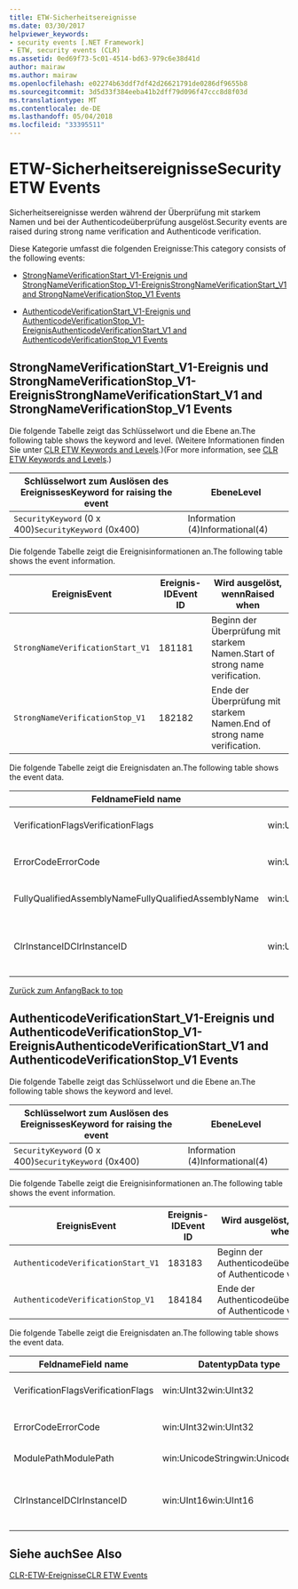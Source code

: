 ```yaml
---
title: ETW-Sicherheitsereignisse
ms.date: 03/30/2017
helpviewer_keywords:
- security events [.NET Framework]
- ETW, security events (CLR)
ms.assetid: 0ed69f73-5c01-4514-bd63-979c6e38d41d
author: mairaw
ms.author: mairaw
ms.openlocfilehash: e02274b63ddf7df42d26621791de0286df9655b8
ms.sourcegitcommit: 3d5d33f384eeba41b2dff79d096f47ccc8d8f03d
ms.translationtype: MT
ms.contentlocale: de-DE
ms.lasthandoff: 05/04/2018
ms.locfileid: "33395511"
---
```

# <a name="security-etw-events"></a><span data-ttu-id="fe1c0-102">ETW-Sicherheitsereignisse</span><span class="sxs-lookup"><span data-stu-id="fe1c0-102">Security ETW Events</span></span>
<a name="top"></a> <span data-ttu-id="fe1c0-103">Sicherheitsereignisse werden während der Überprüfung mit starkem Namen und bei der Authenticodeüberprüfung ausgelöst.</span><span class="sxs-lookup"><span data-stu-id="fe1c0-103">Security events are raised during strong name verification and Authenticode verification.</span></span>  
  
 <span data-ttu-id="fe1c0-104">Diese Kategorie umfasst die folgenden Ereignisse:</span><span class="sxs-lookup"><span data-stu-id="fe1c0-104">This category consists of the following events:</span></span>  
  
-   [<span data-ttu-id="fe1c0-105">StrongNameVerificationStart_V1-Ereignis und StrongNameVerificationStop_V1-Ereignis</span><span class="sxs-lookup"><span data-stu-id="fe1c0-105">StrongNameVerificationStart_V1 and StrongNameVerificationStop_V1 Events</span></span>](#strongnameverificationstart_v1_and_strongnameverificationstop_v1_events)  
  
-   [<span data-ttu-id="fe1c0-106">AuthenticodeVerificationStart_V1-Ereignis und AuthenticodeVerificationStop_V1-Ereignis</span><span class="sxs-lookup"><span data-stu-id="fe1c0-106">AuthenticodeVerificationStart_V1 and AuthenticodeVerificationStop_V1 Events</span></span>](#authenticodeverificationstart_v1_and_authenticodeverificationstop_v1_events)  
  
<a name="strongnameverificationstart_v1_and_strongnameverificationstop_v1_events"></a>   
## <a name="strongnameverificationstartv1-and-strongnameverificationstopv1-events"></a><span data-ttu-id="fe1c0-107">StrongNameVerificationStart_V1-Ereignis und StrongNameVerificationStop_V1-Ereignis</span><span class="sxs-lookup"><span data-stu-id="fe1c0-107">StrongNameVerificationStart_V1 and StrongNameVerificationStop_V1 Events</span></span>  
 <span data-ttu-id="fe1c0-108">Die folgende Tabelle zeigt das Schlüsselwort und die Ebene an.</span><span class="sxs-lookup"><span data-stu-id="fe1c0-108">The following table shows the keyword and level.</span></span> <span data-ttu-id="fe1c0-109">(Weitere Informationen finden Sie unter [CLR ETW Keywords and Levels](../../../docs/framework/performance/clr-etw-keywords-and-levels.md).)</span><span class="sxs-lookup"><span data-stu-id="fe1c0-109">(For more information, see [CLR ETW Keywords and Levels](../../../docs/framework/performance/clr-etw-keywords-and-levels.md).)</span></span>  
  
|<span data-ttu-id="fe1c0-110">Schlüsselwort zum Auslösen des Ereignisses</span><span class="sxs-lookup"><span data-stu-id="fe1c0-110">Keyword for raising the event</span></span>|<span data-ttu-id="fe1c0-111">Ebene</span><span class="sxs-lookup"><span data-stu-id="fe1c0-111">Level</span></span>|  
|-----------------------------------|-----------|  
|<span data-ttu-id="fe1c0-112">`SecurityKeyword` (0 x 400)</span><span class="sxs-lookup"><span data-stu-id="fe1c0-112">`SecurityKeyword` (0x400)</span></span>|<span data-ttu-id="fe1c0-113">Information (4)</span><span class="sxs-lookup"><span data-stu-id="fe1c0-113">Informational(4)</span></span>|  
  
 <span data-ttu-id="fe1c0-114">Die folgende Tabelle zeigt die Ereignisinformationen an.</span><span class="sxs-lookup"><span data-stu-id="fe1c0-114">The following table shows the event information.</span></span>  
  
|<span data-ttu-id="fe1c0-115">Ereignis</span><span class="sxs-lookup"><span data-stu-id="fe1c0-115">Event</span></span>|<span data-ttu-id="fe1c0-116">Ereignis-ID</span><span class="sxs-lookup"><span data-stu-id="fe1c0-116">Event ID</span></span>|<span data-ttu-id="fe1c0-117">Wird ausgelöst, wenn</span><span class="sxs-lookup"><span data-stu-id="fe1c0-117">Raised when</span></span>|  
|-----------|--------------|-----------------|  
|`StrongNameVerificationStart_V1`|<span data-ttu-id="fe1c0-118">181</span><span class="sxs-lookup"><span data-stu-id="fe1c0-118">181</span></span>|<span data-ttu-id="fe1c0-119">Beginn der Überprüfung mit starkem Namen.</span><span class="sxs-lookup"><span data-stu-id="fe1c0-119">Start of strong name verification.</span></span>|  
|`StrongNameVerificationStop_V1`|<span data-ttu-id="fe1c0-120">182</span><span class="sxs-lookup"><span data-stu-id="fe1c0-120">182</span></span>|<span data-ttu-id="fe1c0-121">Ende der Überprüfung mit starkem Namen.</span><span class="sxs-lookup"><span data-stu-id="fe1c0-121">End of strong name verification.</span></span>|  
  
 <span data-ttu-id="fe1c0-122">Die folgende Tabelle zeigt die Ereignisdaten an.</span><span class="sxs-lookup"><span data-stu-id="fe1c0-122">The following table shows the event data.</span></span>  
  
|<span data-ttu-id="fe1c0-123">Feldname</span><span class="sxs-lookup"><span data-stu-id="fe1c0-123">Field name</span></span>|<span data-ttu-id="fe1c0-124">Datentyp</span><span class="sxs-lookup"><span data-stu-id="fe1c0-124">Data type</span></span>|<span data-ttu-id="fe1c0-125">Beschreibung</span><span class="sxs-lookup"><span data-stu-id="fe1c0-125">Description</span></span>|  
|----------------|---------------|-----------------|  
|<span data-ttu-id="fe1c0-126">VerificationFlags</span><span class="sxs-lookup"><span data-stu-id="fe1c0-126">VerificationFlags</span></span>|<span data-ttu-id="fe1c0-127">win:UInt32</span><span class="sxs-lookup"><span data-stu-id="fe1c0-127">win:UInt32</span></span>|<span data-ttu-id="fe1c0-128">Die Überprüfungsflags.</span><span class="sxs-lookup"><span data-stu-id="fe1c0-128">The verification flags.</span></span>|  
|<span data-ttu-id="fe1c0-129">ErrorCode</span><span class="sxs-lookup"><span data-stu-id="fe1c0-129">ErrorCode</span></span>|<span data-ttu-id="fe1c0-130">win:UInt32</span><span class="sxs-lookup"><span data-stu-id="fe1c0-130">win:UInt32</span></span>|<span data-ttu-id="fe1c0-131">Der HResult-Fehlercode.</span><span class="sxs-lookup"><span data-stu-id="fe1c0-131">The HResult error code.</span></span>|  
|<span data-ttu-id="fe1c0-132">FullyQualifiedAssemblyName</span><span class="sxs-lookup"><span data-stu-id="fe1c0-132">FullyQualifiedAssemblyName</span></span>|<span data-ttu-id="fe1c0-133">win:UnicodeString</span><span class="sxs-lookup"><span data-stu-id="fe1c0-133">win:UnicodeString</span></span>|<span data-ttu-id="fe1c0-134">Der vollqualifizierte Assemblyname.</span><span class="sxs-lookup"><span data-stu-id="fe1c0-134">The fully qualified assembly name.</span></span>|  
|<span data-ttu-id="fe1c0-135">ClrInstanceID</span><span class="sxs-lookup"><span data-stu-id="fe1c0-135">ClrInstanceID</span></span>|<span data-ttu-id="fe1c0-136">win:UInt16</span><span class="sxs-lookup"><span data-stu-id="fe1c0-136">win:UInt16</span></span>|<span data-ttu-id="fe1c0-137">Eindeutige ID für die Instanz von CLR oder CoreCLR.</span><span class="sxs-lookup"><span data-stu-id="fe1c0-137">Unique ID for the instance of CLR or CoreCLR.</span></span>|  
  
 [<span data-ttu-id="fe1c0-138">Zurück zum Anfang</span><span class="sxs-lookup"><span data-stu-id="fe1c0-138">Back to top</span></span>](#top)  
  
<a name="authenticodeverificationstart_v1_and_authenticodeverificationstop_v1_events"></a>   
## <a name="authenticodeverificationstartv1-and-authenticodeverificationstopv1-events"></a><span data-ttu-id="fe1c0-139">AuthenticodeVerificationStart_V1-Ereignis und AuthenticodeVerificationStop_V1-Ereignis</span><span class="sxs-lookup"><span data-stu-id="fe1c0-139">AuthenticodeVerificationStart_V1 and AuthenticodeVerificationStop_V1 Events</span></span>  
 <span data-ttu-id="fe1c0-140">Die folgende Tabelle zeigt das Schlüsselwort und die Ebene an.</span><span class="sxs-lookup"><span data-stu-id="fe1c0-140">The following table shows the keyword and level.</span></span>  
  
|<span data-ttu-id="fe1c0-141">Schlüsselwort zum Auslösen des Ereignisses</span><span class="sxs-lookup"><span data-stu-id="fe1c0-141">Keyword for raising the event</span></span>|<span data-ttu-id="fe1c0-142">Ebene</span><span class="sxs-lookup"><span data-stu-id="fe1c0-142">Level</span></span>|  
|-----------------------------------|-----------|  
|<span data-ttu-id="fe1c0-143">`SecurityKeyword` (0 x 400)</span><span class="sxs-lookup"><span data-stu-id="fe1c0-143">`SecurityKeyword` (0x400)</span></span>|<span data-ttu-id="fe1c0-144">Information (4)</span><span class="sxs-lookup"><span data-stu-id="fe1c0-144">Informational(4)</span></span>|  
  
 <span data-ttu-id="fe1c0-145">Die folgende Tabelle zeigt die Ereignisinformationen an.</span><span class="sxs-lookup"><span data-stu-id="fe1c0-145">The following table shows the event information.</span></span>  
  
|<span data-ttu-id="fe1c0-146">Ereignis</span><span class="sxs-lookup"><span data-stu-id="fe1c0-146">Event</span></span>|<span data-ttu-id="fe1c0-147">Ereignis-ID</span><span class="sxs-lookup"><span data-stu-id="fe1c0-147">Event ID</span></span>|<span data-ttu-id="fe1c0-148">Wird ausgelöst, wenn</span><span class="sxs-lookup"><span data-stu-id="fe1c0-148">Raised when</span></span>|  
|-----------|--------------|-----------------|  
|`AuthenticodeVerificationStart_V1`|<span data-ttu-id="fe1c0-149">183</span><span class="sxs-lookup"><span data-stu-id="fe1c0-149">183</span></span>|<span data-ttu-id="fe1c0-150">Beginn der Authenticodeüberprüfung.</span><span class="sxs-lookup"><span data-stu-id="fe1c0-150">Start of Authenticode verification.</span></span>|  
|`AuthenticodeVerificationStop_V1`|<span data-ttu-id="fe1c0-151">184</span><span class="sxs-lookup"><span data-stu-id="fe1c0-151">184</span></span>|<span data-ttu-id="fe1c0-152">Ende der Authenticodeüberprüfung.</span><span class="sxs-lookup"><span data-stu-id="fe1c0-152">End of Authenticode verification.</span></span>|  
  
 <span data-ttu-id="fe1c0-153">Die folgende Tabelle zeigt die Ereignisdaten an.</span><span class="sxs-lookup"><span data-stu-id="fe1c0-153">The following table shows the event data.</span></span>  
  
|<span data-ttu-id="fe1c0-154">Feldname</span><span class="sxs-lookup"><span data-stu-id="fe1c0-154">Field name</span></span>|<span data-ttu-id="fe1c0-155">Datentyp</span><span class="sxs-lookup"><span data-stu-id="fe1c0-155">Data type</span></span>|<span data-ttu-id="fe1c0-156">Beschreibung</span><span class="sxs-lookup"><span data-stu-id="fe1c0-156">Description</span></span>|  
|----------------|---------------|-----------------|  
|<span data-ttu-id="fe1c0-157">VerificationFlags</span><span class="sxs-lookup"><span data-stu-id="fe1c0-157">VerificationFlags</span></span>|<span data-ttu-id="fe1c0-158">win:UInt32</span><span class="sxs-lookup"><span data-stu-id="fe1c0-158">win:UInt32</span></span>|<span data-ttu-id="fe1c0-159">Die Überprüfungsflags.</span><span class="sxs-lookup"><span data-stu-id="fe1c0-159">The verification flags.</span></span>|  
|<span data-ttu-id="fe1c0-160">ErrorCode</span><span class="sxs-lookup"><span data-stu-id="fe1c0-160">ErrorCode</span></span>|<span data-ttu-id="fe1c0-161">win:UInt32</span><span class="sxs-lookup"><span data-stu-id="fe1c0-161">win:UInt32</span></span>|<span data-ttu-id="fe1c0-162">Der HResult-Fehlercode.</span><span class="sxs-lookup"><span data-stu-id="fe1c0-162">The HResult error code.</span></span>|  
|<span data-ttu-id="fe1c0-163">ModulePath</span><span class="sxs-lookup"><span data-stu-id="fe1c0-163">ModulePath</span></span>|<span data-ttu-id="fe1c0-164">win:UnicodeString</span><span class="sxs-lookup"><span data-stu-id="fe1c0-164">win:UnicodeString</span></span>|<span data-ttu-id="fe1c0-165">Der Modulpfad.</span><span class="sxs-lookup"><span data-stu-id="fe1c0-165">The module path.</span></span>|  
|<span data-ttu-id="fe1c0-166">ClrInstanceID</span><span class="sxs-lookup"><span data-stu-id="fe1c0-166">ClrInstanceID</span></span>|<span data-ttu-id="fe1c0-167">win:UInt16</span><span class="sxs-lookup"><span data-stu-id="fe1c0-167">win:UInt16</span></span>|<span data-ttu-id="fe1c0-168">Eindeutige ID für die Instanz von CLR oder CoreCLR.</span><span class="sxs-lookup"><span data-stu-id="fe1c0-168">Unique ID for the instance of CLR or CoreCLR.</span></span>|  
  
## <a name="see-also"></a><span data-ttu-id="fe1c0-169">Siehe auch</span><span class="sxs-lookup"><span data-stu-id="fe1c0-169">See Also</span></span>  
 [<span data-ttu-id="fe1c0-170">CLR-ETW-Ereignisse</span><span class="sxs-lookup"><span data-stu-id="fe1c0-170">CLR ETW Events</span></span>](../../../docs/framework/performance/clr-etw-events.md)
